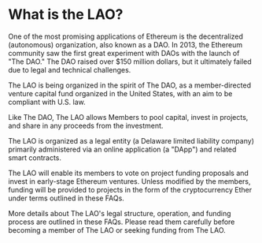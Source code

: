 # What is the LAO?

One of the most promising applications of Ethereum is the decentralized (autonomous) organization, also known as a DAO. In 2013, the Ethereum community saw the first great experiment with DAOs with the launch of "The DAO." The DAO raised over \$150 million dollars, but it ultimately failed due to legal and technical challenges.

The LAO is being organized in the spirit of The DAO, as a member-directed venture capital fund organized in the United States, with an aim to be compliant with U.S. law.

Like The DAO, The LAO allows Members to pool capital, invest in projects, and share in any proceeds from the investment.

The LAO is organized as a legal entity (a Delaware limited liability company) primarily administered via an online application (a "DApp") and related smart contracts.

The LAO will enable its members to vote on project funding proposals and invest in early-stage Ethereum ventures. Unless modified by the members, funding will be provided to projects in the form of the cryptocurrency Ether under terms outlined in these FAQs.

More details about The LAO's legal structure, operation, and funding process are outlined in these FAQs. Please read them carefully before becoming a member of The LAO or seeking funding from The LAO.
